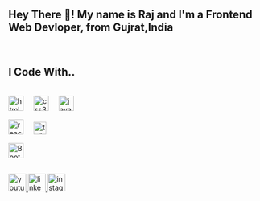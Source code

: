 <h2 align="left">
  Hey There 👋! My name is Raj and I'm a Frontend Web Devloper, from
  Gujrat,India
</h2>


<br />
<h2>I Code With..</h2>
<br />
<div align="left">
  <img
    src="https://cdn.jsdelivr.net/gh/devicons/devicon/icons/html5/html5-original.svg"
    height="30"
    alt="html5 logo"
  />
  <img width="12" />
  <img
    src="https://cdn.jsdelivr.net/gh/devicons/devicon/icons/css3/css3-original.svg"
    height="30"
    alt="css3 logo"
  />
  <img width="12" />
  <img
    src="https://cdn.jsdelivr.net/gh/devicons/devicon/icons/javascript/javascript-original.svg"
    height="30"
    alt="javascript logo"
  />
  <img width="12" />

  <img
    src="https://cdn.jsdelivr.net/gh/devicons/devicon/icons/react/react-original.svg"
    height="30"
    alt="react logo"
  />
  <img width="12" />
  <img
    src="https://upload.wikimedia.org/wikipedia/commons/thumb/d/d5/Tailwind_CSS_Logo.svg/320px-Tailwind_CSS_Logo.svg.png"
    height="25"
    alt="tailwind logo"
  />
  <img width="12" />

  <img
    src="https://upload.wikimedia.org/wikipedia/commons/b/b2/Bootstrap_logo.svg"
    height="30"
    alt="Bootstrap_logo logo"
  />
</div>
<br />

<div align="left">
  <a href="https://www.youtube.com/@Raj_odedara4u">
    <img
      src="https://img.shields.io/static/v1?message=Youtube&logo=youtube&label=&color=FF0000&logoColor=white&labelColor=&style=for-the-badge"
      height="35"
      alt="youtube logo"
    />
  </a>
    <a
    href="https://www.linkedin.com/in/raj-maher?utm_source=share&utm_campaign=share_via&utm_content=profile&utm_medium=android_app"
  >
    <img
      src="https://img.shields.io/static/v1?message=LinkedIn&logo=linkedin&label=&color=0077B5&logoColor=white&labelColor=&style=for-the-badge"
      height="35"
      alt="linkedin logo"
    />
  </a>
  <a href="https://www.instagram.com/save_point4u?igsh=bXYwczgwYnpzNzB0">
    <img
      src="https://img.shields.io/static/v1?message=Instagram&logo=instagram&label=&color=E4405F&logoColor=white&labelColor=&style=for-the-badge"
      height="35"
      alt="instagram logo"
    />
  </a>

</div>
